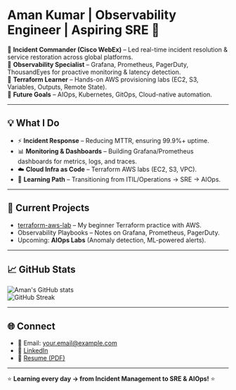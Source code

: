 # Aman Kumar | Observability Engineer | Aspiring SRE 🚀  

🔹 **Incident Commander (Cisco WebEx)** – Led real-time incident resolution & service restoration across global platforms.  
🔹 **Observability Specialist** – Grafana, Prometheus, PagerDuty, ThousandEyes for proactive monitoring & latency detection.  
🔹 **Terraform Learner** – Hands-on AWS provisioning labs (EC2, S3, Variables, Outputs, Remote State).  
🔹 **Future Goals** – AIOps, Kubernetes, GitOps, Cloud-native automation.  

---

## 💡 What I Do
- ⚡ **Incident Response** – Reducing MTTR, ensuring 99.9%+ uptime.  
- 📊 **Monitoring & Dashboards** – Building Grafana/Prometheus dashboards for metrics, logs, and traces.  
- ☁️ **Cloud Infra as Code** – Terraform AWS labs (EC2, S3, VPC).  
- 🔮 **Learning Path** – Transitioning from ITIL/Operations → SRE → AIOps.  

---

## 🔭 Current Projects
- [terraform-aws-lab](https://github.com/aman-kumar7562/terraform-aws-lab) – My beginner Terraform practice with AWS.  
- Observability Playbooks – Notes on Grafana, Prometheus, PagerDuty.  
- Upcoming: **AIOps Labs** (Anomaly detection, ML-powered alerts).  

---

## 📈 GitHub Stats
![Aman's GitHub stats](https://github-readme-stats.vercel.app/api?username=aman-kumar7562&show_icons=true&theme=tokyonight)  
![GitHub Streak](https://github-readme-streak-stats.herokuapp.com/?user=aman-kumar7562&theme=tokyonight)  

---

## 🌐 Connect
- 📧 Email: your.email@example.com  
- 🔗 [LinkedIn](https://www.linkedin.com/in/aman-kumar-observability)  
- 📄 [Resume (PDF)](link-to-your-resume)  

---
⭐ **Learning every day → from Incident Management to SRE & AIOps!** ⭐
